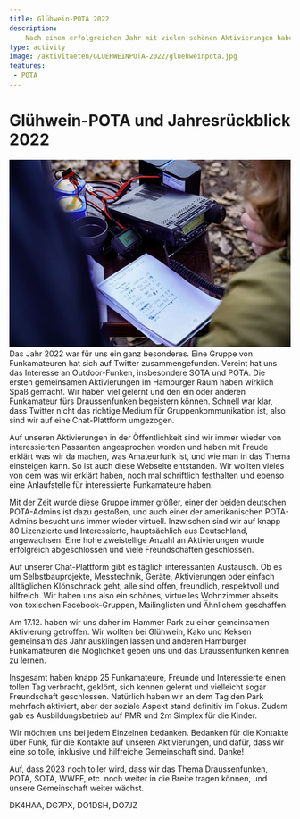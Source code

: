 ```yaml
---
title: Glühwein-POTA 2022
description:
    Nach einem erfolgreichen Jahr mit vielen schönen Aktivierungen haben sich die Draussenfunker in Hamburg zum Jahresabschlussevent getroffen.
type: activity
image: /aktivitaeten/GLUEHWEINPOTA-2022/gluehweinpota.jpg
features:
 - POTA
---
```

# Glühwein-POTA und Jahresrückblick 2022
![](/aktivitaeten/GLUEHWEINPOTA-2022/gluehweinpota.jpg)
Das Jahr 2022 war für uns ein ganz besonderes. Eine Gruppe von Funkamateuren hat sich auf Twitter zusammengefunden. Vereint hat uns das Interesse an Outdoor-Funken, insbesondere SOTA und POTA.
Die ersten gemeinsamen Aktivierungen im Hamburger Raum haben wirklich Spaß gemacht. Wir haben viel gelernt und den ein oder anderen Funkamateur fürs Draussenfunken begeistern können. Schnell war klar, dass Twitter nicht das richtige Medium für Gruppenkommunikation ist, also sind wir auf eine Chat-Plattform umgezogen.

Auf unseren Aktivierungen in der Öffentlichkeit sind wir immer wieder von interessierten Passanten angesprochen worden und haben mit Freude erklärt was wir da machen, was Amateurfunk ist, und wie man in das Thema einsteigen kann. So ist auch diese Webseite entstanden. Wir wollten vieles von dem was wir erklärt haben, noch mal schriftlich festhalten und ebenso eine Anlaufstelle für interessierte Funkamateure haben.

Mit der Zeit wurde diese Gruppe immer größer, einer der beiden deutschen POTA-Admins ist dazu gestoßen, und auch einer der amerikanischen POTA-Admins besucht uns immer wieder virtuell. Inzwischen sind wir auf knapp 80 Lizenzierte und Interessierte, hauptsächlich aus Deutschland, angewachsen. Eine hohe zweistellige Anzahl an Aktivierungen wurde erfolgreich abgeschlossen und viele Freundschaften geschlossen.

Auf unserer Chat-Plattform gibt es täglich interessanten Austausch. Ob es um Selbstbauprojekte, Messtechnik, Geräte, Aktivierungen oder einfach alltäglichen Klönschnack geht, alle sind offen, freundlich, respektvoll und hilfreich. Wir haben uns also ein schönes, virtuelles Wohnzimmer abseits von toxischen Facebook-Gruppen, Mailinglisten und Ähnlichem geschaffen.

Am 17.12. haben wir uns daher im Hammer Park zu einer gemeinsamen Aktivierung getroffen. Wir wollten bei Glühwein, Kako und Keksen gemeinsam das Jahr ausklingen lassen und anderen Hamburger Funkamateuren die Möglichkeit geben uns und das Draussenfunken kennen zu lernen.

Insgesamt haben knapp 25 Funkamateure, Freunde und Interessierte einen tollen Tag verbracht, geklönt, sich kennen gelernt und vielleicht sogar Freundschaft geschlossen. Natürlich haben wir an dem Tag den Park mehrfach aktiviert, aber der soziale Aspekt stand definitiv im Fokus. Zudem gab es Ausbildungsbetrieb auf PMR und 2m Simplex für die Kinder.

Wir möchten uns bei jedem Einzelnen bedanken. Bedanken für die Kontakte über Funk, für die Kontakte auf unseren Aktivierungen, und dafür, dass wir eine so tolle, inklusive und hilfreiche Gemeinschaft sind. Danke!

Auf, dass 2023 noch toller wird, dass wir das Thema Draussenfunken, POTA, SOTA, WWFF, etc. noch weiter in die Breite tragen können, und unsere Gemeinschaft weiter wächst.

DK4HAA, DG7PX, DO1DSH, DO7JZ
